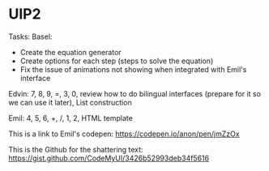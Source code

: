 # UIP2

Tasks:
Basel:
- Create the equation generator
- Create options for each step (steps to solve the equation)
- Fix the issue of animations not showing when integrated with Emil's interface

Edvin:
7, 8, 9, =, 3, 0, review how to do bilingual interfaces (prepare for it so we can use it later), List construction

Emil:
4, 5, 6, +, /, 1, 2, HTML template

This is a link to Emil's codepen:
https://codepen.io/anon/pen/jmZzOx

This is the Github for the shattering text:
https://gist.github.com/CodeMyUI/3426b52993deb34f5616
